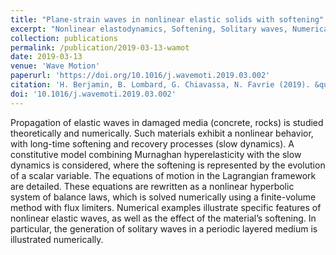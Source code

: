 ```yaml
---
title: "Plane-strain waves in nonlinear elastic solids with softening"
excerpt: "Nonlinear elastodynamics, Softening, Solitary waves, Numerical methods"
collection: publications
permalink: /publication/2019-03-13-wamot
date: 2019-03-13
venue: 'Wave Motion'
paperurl: 'https://doi.org/10.1016/j.wavemoti.2019.03.002'
citation: 'H. Berjamin, B. Lombard, G. Chiavassa, N. Favrie (2019). &quot;Plane-strain waves in nonlinear elastic solids with softening&quot;, <i>Wave Motion</i> 89, 65-78.'
doi: '10.1016/j.wavemoti.2019.03.002'
---
```


Propagation of elastic waves in damaged media (concrete, rocks) is studied theoretically and numerically. Such materials exhibit a nonlinear behavior, with long-time softening and recovery processes (slow dynamics). A constitutive model combining Murnaghan hyperelasticity with the slow dynamics is considered, where the softening is represented by the evolution of a scalar variable. The equations of motion in the Lagrangian framework are detailed. These equations are rewritten as a nonlinear hyperbolic system of balance laws, which is solved numerically using a finite-volume method with flux limiters. Numerical examples illustrate specific features of nonlinear elastic waves, as well as the effect of the material’s softening. In particular, the generation of solitary waves in a periodic layered medium is illustrated numerically.